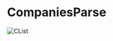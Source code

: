 # CompaniesParse
![CList](https://user-images.githubusercontent.com/82361864/204718361-863c61d0-db66-4ea4-be6e-2740d1b193aa.PNG)
